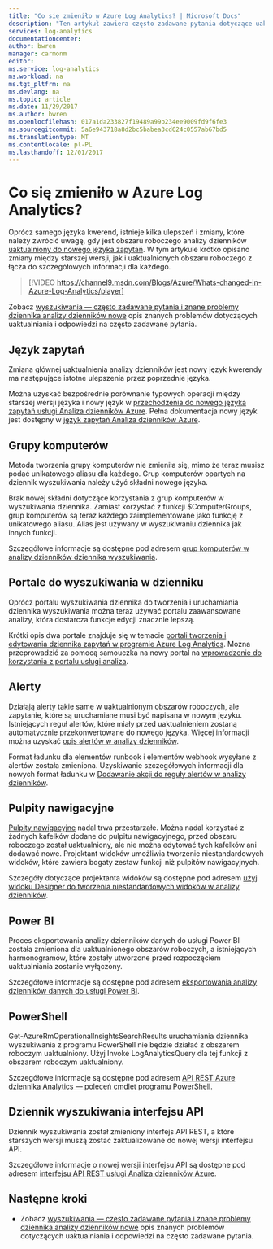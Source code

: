 ```yaml
---
title: "Co się zmieniło w Azure Log Analytics? | Microsoft Docs"
description: "Ten artykuł zawiera często zadawane pytania dotyczące uaktualniania analizy dzienników dla nowego języka zapytań."
services: log-analytics
documentationcenter: 
author: bwren
manager: carmonm
editor: 
ms.service: log-analytics
ms.workload: na
ms.tgt_pltfrm: na
ms.devlang: na
ms.topic: article
ms.date: 11/29/2017
ms.author: bwren
ms.openlocfilehash: 017a1da233827f19489a99b234ee9009fd9f6fe3
ms.sourcegitcommit: 5a6e943718a8d2bc5babea3cd624c0557ab67bd5
ms.translationtype: MT
ms.contentlocale: pl-PL
ms.lasthandoff: 12/01/2017
---
```

# <a name="whats-changed-in-azure-log-analytics"></a>Co się zmieniło w Azure Log Analytics?
Oprócz samego języka kwerend, istnieje kilka ulepszeń i zmiany, które należy zwrócić uwagę, gdy jest obszaru roboczego analizy dzienników [uaktualniony do nowego języka zapytań](log-analytics-log-search-new.md).  W tym artykule krótko opisano zmiany między starszej wersji, jak i uaktualnionych obszaru roboczego z łącza do szczegółowych informacji dla każdego. 

> [!VIDEO https://channel9.msdn.com/Blogs/Azure/Whats-changed-in-Azure-Log-Analytics/player]

Zobacz [wyszukiwania — często zadawane pytania i znane problemy dziennika analizy dzienników nowe](log-analytics-log-search-faq.md) opis znanych problemów dotyczących uaktualniania i odpowiedzi na często zadawane pytania.  

## <a name="query-language"></a>Język zapytań
Zmiana głównej uaktualnienia analizy dzienników jest nowy język kwerendy ma następujące istotne ulepszenia przez poprzednie języka.  

Można uzyskać bezpośrednie porównanie typowych operacji między starszej wersji języka i nowy język w [przechodzenia do nowego języka zapytań usługi Analiza dzienników Azure](log-analytics-log-search-transition.md).  Pełna dokumentacja nowy język jest dostępny w [język zapytań Analiza dzienników Azure](https://docs.loganalytics.io).


## <a name="computer-groups"></a>Grupy komputerów
Metoda tworzenia grupy komputerów nie zmieniła się, mimo że teraz musisz podać unikatowego aliasu dla każdego.  Grup komputerów opartych na dziennik wyszukiwania należy użyć składni nowego języka.

Brak nowej składni dotyczące korzystania z grup komputerów w wyszukiwania dziennika.  Zamiast korzystać z funkcji $ComputerGroups, grup komputerów są teraz każdego zaimplementowane jako funkcję z unikatowego aliasu.  Alias jest używany w wyszukiwaniu dziennika jak innych funkcji.  

Szczegółowe informacje są dostępne pod adresem [grup komputerów w analizy dzienników dziennika wyszukiwania](log-analytics-computer-groups.md).


## <a name="log-search-portals"></a>Portale do wyszukiwania w dzienniku
Oprócz portalu wyszukiwania dziennika do tworzenia i uruchamiania dziennika wyszukiwania można teraz używać portalu zaawansowane analizy, która dostarcza funkcje edycji znacznie lepszą.

Krótki opis dwa portale znajduje się w temacie [portali tworzenia i edytowania dziennika zapytań w programie Azure Log Analytics](log-analytics-log-search-portals.md).  Można przeprowadzić za pomocą samouczka na nowy portal na [wprowadzenie do korzystania z portalu usługi analiza](https://docs.loganalytics.io/docs/Learn/Getting-Started/Getting-started-with-the-Analytics-portal).

## <a name="alerts"></a>Alerty
Działają alerty takie same w uaktualnionym obszarów roboczych, ale zapytanie, które są uruchamiane musi być napisana w nowym języku.  Istniejących reguł alertów, które miały przed uaktualnieniem zostaną automatycznie przekonwertowane do nowego języka.  Więcej informacji można uzyskać [opis alertów w analizy dzienników](log-analytics-alerts.md).

Format ładunku dla elementów runbook i elementów webhook wysyłane z alertów została zmieniona.  Uzyskiwanie szczegółowych informacji dla nowych format ładunku w [Dodawanie akcji do reguły alertów w analizy dzienników](log-analytics-alerts-actions.md).

## <a name="dashboards"></a>Pulpity nawigacyjne
[Pulpity nawigacyjne](log-analytics-dashboards.md) nadal trwa przestarzałe.  Można nadal korzystać z żadnych kafelków dodane do pulpitu nawigacyjnego, przed obszaru roboczego został uaktualniony, ale nie można edytować tych kafelków ani dodawać nowe.  Projektant widoków umożliwia tworzenie niestandardowych widoków, które zawiera bogaty zestaw funkcji niż pulpitów nawigacyjnych.

Szczegóły dotyczące projektanta widoków są dostępne pod adresem [użyj widoku Designer do tworzenia niestandardowych widoków w analizy dzienników](log-analytics-view-designer.md).

## <a name="power-bi"></a>Power BI
Proces eksportowania analizy dzienników danych do usługi Power BI została zmieniona dla uaktualnionego obszarów roboczych, a istniejących harmonogramów, które zostały utworzone przed rozpoczęciem uaktualniania zostanie wyłączony.  

Szczegółowe informacje są dostępne pod adresem [eksportowania analizy dzienników danych do usługi Power BI](log-analytics-powerbi.md).

## <a name="powershell"></a>PowerShell
Get-AzureRmOperationalInsightsSearchResults uruchamiania dziennika wyszukiwania z programu PowerShell nie będzie działać z obszarem roboczym uaktualniony.  Użyj Invoke LogAnalyticsQuery dla tej funkcji z obszarem roboczym uaktualniony.

Szczegółowe informacje są dostępne pod adresem [API REST Azure dziennika Analytics — poleceń cmdlet programu PowerShell](https://dev.loganalytics.io/documentation/Tools/PowerShell-Cmdlets).

## <a name="log-search-api"></a>Dziennik wyszukiwania interfejsu API
Dziennik wyszukiwania został zmieniony interfejs API REST, a które starszych wersji muszą zostać zaktualizowane do nowej wersji interfejsu API.   

Szczegółowe informacje o nowej wersji interfejsu API są dostępne pod adresem [interfejsu API REST usługi Analiza dzienników Azure](https://dev.loganalytics.io/).

## <a name="next-steps"></a>Następne kroki

- Zobacz [wyszukiwania — często zadawane pytania i znane problemy dziennika analizy dzienników nowe](log-analytics-log-search-faq.md) opis znanych problemów dotyczących uaktualniania i odpowiedzi na często zadawane pytania.